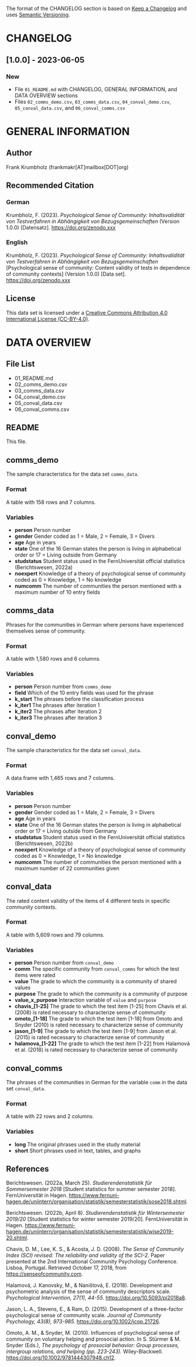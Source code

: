 The format of the CHANGELOG section is based on
[Keep a Changelog](https://keepachangelog.com/en/1.1.0)
and uses
[Semantic Versioning](https://semver.org/spec/v2.0.0.html).

# CHANGELOG #

## [1.0.0] - 2023-06-05 ##

### New ###
+ File `01_README.md` with CHANGELOG, GENERAL INFORMATION,
  and DATA OVERVIEW sections
+ Files `02_comms_demo.csv`, `03_comms_data.csv`, `04_conval_demo.csv`,
  `05_conval_data.csv`, and `06_conval_comms.csv`



# GENERAL INFORMATION #

## Author ##
Frank Krumbholz (frankmakr[AT]mailbox[DOT]org)

## Recommended Citation ##

### German ###
Krumbholz, F. (2023).
*Psychological Sense of Community:*
*Inhaltsvalidität von Testverfahren in Abhängigkeit von Bezugsgemeinschaften*
(Version 1.0.0)
[Datensatz].
<https://doi.org/zenodo.xxx>

### English ###
Krumbholz, F. (2023).
*Psychological Sense of Community:*
*Inhaltsvalidität von Testverfahren in Abhängigkeit von Bezugsgemeinschaften*
[Psychological sense of community:
Content validity of tests in dependence of community contexts]
(Version 1.0.0)
[Data set].
<https://doi.org/zenodo.xxx>

## License ##
This data set is licensed under a
[Creative Commons Attribution 4.0 International License
(CC-BY-4.0)](https://creativecommons.org/licenses/by/4.0/).



# DATA OVERVIEW #

## File List ##
+ 01_README.md
+ 02_comms_demo.csv
+ 03_comms_data.csv
+ 04_conval_demo.csv
+ 05_conval_data.csv
+ 06_conval_comms.csv



## README ##
This file.



## comms_demo ##
The sample characteristics for the data set `comms_data`.

### Format ###
A table with 158 rows and 7 columns.

### Variables ###
+ **person**
  Person number
+ **gender**
  Gender coded as 1 = Male, 2 = Female, 3 = Divers
+ **age**
  Age in years
+ **state**
  One of the 16 German states the person is living in alphabetical order
  or 17 = Living outside from Germany
+ **studstatus**
  Student status used in the FernUniversität official statistics
  (Berichtswesen, 2022a)
+ **noexpert**
  Knowledge of a theory of psychological sense of community
  coded as 0 = Knowledge, 1 = No knowledge
+ **numcomm**
  The number of communities the person mentioned
  with a maximum number of 10 entry fields



## comms_data ##
Phrases for the communities in German
where persons have experienced themselves sense of community.

### Format ###
A table with 1,580 rows and 6 columns.

### Variables ###
- **person**
  Person number from `comms_demo`
- **field**
  Which of the 10 entry fields was used for the phrase
- **k_start**
  The phrases before the classification process
- **k_iter1**
  The phrases after iteration 1
- **k_iter2**
  The phrases after iteration 2
- **k_iter3**
  The phrases after iteration 3



## conval_demo ##
The sample characteristics for the data set `conval_data`.

### Format ###
A data frame with 1,465 rows and 7 columns.

### Variables ###
+ **person**
  Person number
+ **gender**
  Gender coded as 1 = Male, 2 = Female, 3 = Divers
+ **age**
  Age in years
+ **state**
  One of the 16 German states the person is living in alphabetical order
  or 17 = Living outside from Germany
+ **studstatus**
  Student status used in the FernUniversität official statistics
  (Berichtswesen, 2022b)
+ **noexpert**
  Knowledge of a theory of psychological sense of community
  coded as 0 = Knowledge, 1 = No knowledge
+ **numcomm**
  The number of communities the person mentioned
  with a maximum number of 22 communities given



## conval_data ##
The rated content validity of the items of 4 different tests
in specific community contexts.

### Format ###
A table with 5,609 rows and 79 columns.

### Variables ###
- **person**
  Person number from `conval_demo`
- **comm**
  The specific community from `conval_comms`
  for which the test items were rated
- **value**
  The grade to which the community is a community of shared values
- **purpose**
  The grade to which the community is a community of purpose
- **value_x_purpose**
  Interaction variable of `value` and `purpose`
- **chavis_[1-25]**
  The grade to which the test item [1-25] from Chavis et al. (2008)
  is rated necessary to characterize sense of community
- **omoto_[1-18]**
  The grade to which the test item [1-18] from Omoto and Snyder (2010)
  is rated necessary to characterize sense of community
- **jason_[1-9]**
  The grade to which the test item [1-9] from Jason et al. (2015)
  is rated necessary to characterize sense of community
- **halamova_[1-22]**
  The grade to which the test item [1-22] from Halamová et al. (2018)
  is rated necessary to characterize sense of community



## conval_comms ##
The phrases of the communities in German
for the variable `comm` in the data set `conval_data`.

### Format ###
A table with 22 rows and 2 columns.

### Variables ###
- **long**
  The original phrases used in the study material
- **short**
  Short phrases used in text, tables, and graphs



## References ##
Berichtswesen. (2022a, March 25).
*Studierendenstatistik für Sommersemester 2018*
[Student statistics for summer semester 2018].
FernUniversität in Hagen.
<https://www.fernuni-hagen.de/uniintern/organisation/statistik/semesterstatistik/sose2018.shtml>.

Berichtswesen. (2022b, April 8).
*Studierendenstatistik für Wintersemester 2019/20*
[Student statistics for winter semester 2019/20].
FernUniversität in Hagen.
<https://www.fernuni-hagen.de/uniintern/organisation/statistik/semesterstatistik/wise2019-20.shtml>.

Chavis, D. M., Lee, K. S., \& Acosta, J. D. (2008).
*The Sense of Community Index (SCI) revised:*
*The reliability and validity of the SCI-2.*
Paper presented at the 2nd International Community Psychology Conference.
Lisboa, Portugal.
Retrieved October 17, 2018, from <https://senseofcommunity.com>.

Halamová, J. Kanovsky, M., \& Naništová, E. (2018).
Development and psychometric analysis of the sense of community descriptors scale.
*Psychological Intervention, 27(1), 44-55.*
<https://doi.org/10.5093/pi2018a8>.

Jason, L. A., Stevens, E., \& Ram, D. (2015).
Development of a three-factor psychological sense of community scale.
*Journal of Community Psychology, 43(8), 973-985.*
<https://doi.org/10.1002/jcop.21726>.

Omoto, A. M., \& Snyder, M. (2010).
Influences of psychological sense of community on voluntary helping and prosocial action.
In S. Stürmer \& M. Snyder (Eds.),
*The psychology of prosocial behavior:*
*Group processes, intergroup relations, and helping (pp. 223-243).*
Wiley-Blackwell.
<https://doi.org/10.1002/9781444307948.ch12>.
